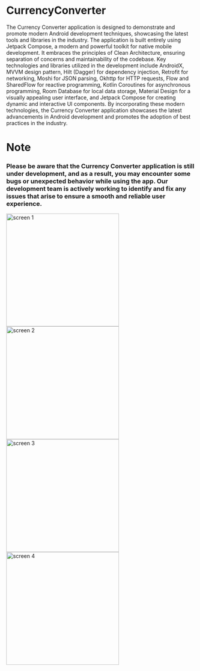 # CurrencyConverter
The Currency Converter application is designed to demonstrate and promote modern Android development techniques, showcasing the latest tools and libraries in the industry. The application is built entirely using Jetpack Compose, a modern and powerful toolkit for native mobile development. It embraces the principles of Clean Architecture, ensuring separation of concerns and maintainability of the codebase. Key technologies and libraries utilized in the development include AndroidX, MVVM design pattern, Hilt (Dagger) for dependency injection, Retrofit for networking, Moshi for JSON parsing, Okhttp for HTTP requests, Flow and SharedFlow for reactive programming, Kotlin Coroutines for asynchronous programming, Room Database for local data storage, Material Design for a visually appealing user interface, and Jetpack Compose for creating dynamic and interactive UI components. By incorporating these modern technologies, the Currency Converter application showcases the latest advancements in Android development and promotes the adoption of best practices in the industry.
<p></p>
<p></p>
<h1 alight="left">Note</h1>
<h3 align="left">Please be aware that the Currency Converter application is still under development, and as a result, you may encounter some bugs or unexpected behavior while using the app. Our development team is actively working to identify and fix any issues that arise to ensure a smooth and reliable user experience.</h3>


<p></p>
<p></p>
<p></p>
<p></p>
<img align="left" width="300" src="https://github.com/waheedkhan-dev/CurrencyConverter/assets/55230825/78a96dfb-d377-491f-9933-53c80b594102" alt="screen 1" />
<p></p>
<img align="left" width="300" src="https://github.com/waheedkhan-dev/CurrencyConverter/assets/55230825/e942194f-aeba-4d8d-b83f-55f127ea27da" alt="screen 2" />
<p></p>
<img align="left" width="300" src="https://github.com/waheedkhan-dev/CurrencyConverter/assets/55230825/56930690-a8df-408b-b6b5-2c8284b997dd" alt="screen 3" />
<p></p>
<img align="left" width="300" src="https://github.com/waheedkhan-dev/CurrencyConverter/assets/55230825/b369a0fc-a483-480d-bf80-1ba839c320ae" alt="screen 4" />


